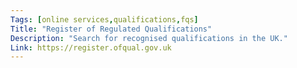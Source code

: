 ```yaml
---
Tags: [online services,qualifications,fqs]
Title: "Register of Regulated Qualifications"
Description: "Search for recognised qualifications in the UK."
Link: https://register.ofqual.gov.uk
---
```


